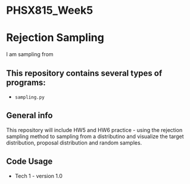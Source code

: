 # PHSX815_Week5

# Rejection Sampling 
I am sampling from 

## This repository contains several types of programs:
* `sampling.py` 

## General info
This repository will include HW5 and HW6 practice - using the rejection sampling method to sampling from a distributino and visualize the target distribution, proposal distribution and random samples.

## Code Usage
* Tech 1 - version 1.0

  
